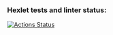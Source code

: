 ### Hexlet tests and linter status:
[![Actions Status](https://github.com/ruslanmsk/frontend-project-lvl3/workflows/hexlet-check/badge.svg)](https://github.com/ruslanmsk/frontend-project-lvl3/actions)